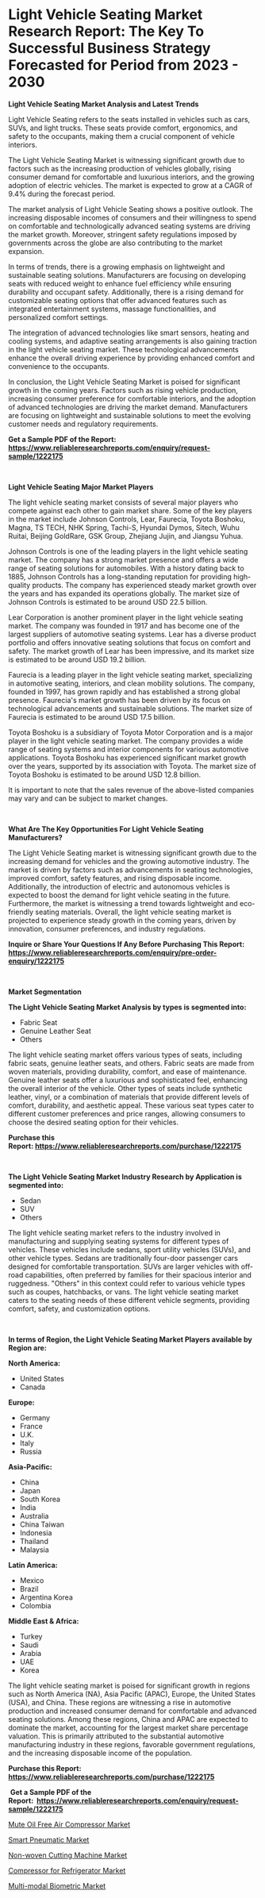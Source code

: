 <p><h1>Light Vehicle Seating Market Research Report: The Key To Successful Business Strategy Forecasted for Period from 2023 - 2030</h1></p><p><strong>Light Vehicle Seating Market Analysis and Latest Trends</strong></p>
<p><p>Light Vehicle Seating refers to the seats installed in vehicles such as cars, SUVs, and light trucks. These seats provide comfort, ergonomics, and safety to the occupants, making them a crucial component of vehicle interiors.</p><p>The Light Vehicle Seating Market is witnessing significant growth due to factors such as the increasing production of vehicles globally, rising consumer demand for comfortable and luxurious interiors, and the growing adoption of electric vehicles. The market is expected to grow at a CAGR of 9.4% during the forecast period.</p><p>The market analysis of Light Vehicle Seating shows a positive outlook. The increasing disposable incomes of consumers and their willingness to spend on comfortable and technologically advanced seating systems are driving the market growth. Moreover, stringent safety regulations imposed by governments across the globe are also contributing to the market expansion.</p><p>In terms of trends, there is a growing emphasis on lightweight and sustainable seating solutions. Manufacturers are focusing on developing seats with reduced weight to enhance fuel efficiency while ensuring durability and occupant safety. Additionally, there is a rising demand for customizable seating options that offer advanced features such as integrated entertainment systems, massage functionalities, and personalized comfort settings.</p><p>The integration of advanced technologies like smart sensors, heating and cooling systems, and adaptive seating arrangements is also gaining traction in the light vehicle seating market. These technological advancements enhance the overall driving experience by providing enhanced comfort and convenience to the occupants.</p><p>In conclusion, the Light Vehicle Seating Market is poised for significant growth in the coming years. Factors such as rising vehicle production, increasing consumer preference for comfortable interiors, and the adoption of advanced technologies are driving the market demand. Manufacturers are focusing on lightweight and sustainable solutions to meet the evolving customer needs and regulatory requirements.</p></p>
<p><strong>Get a Sample PDF of the Report:&nbsp; <a href="https://www.reliableresearchreports.com/enquiry/request-sample/1222175">https://www.reliableresearchreports.com/enquiry/request-sample/1222175</a></strong></p>
<p>&nbsp;</p>
<p><strong>Light Vehicle Seating Major Market Players</strong></p>
<p><p>The light vehicle seating market consists of several major players who compete against each other to gain market share. Some of the key players in the market include Johnson Controls, Lear, Faurecia, Toyota Boshoku, Magna, TS TECH, NHK Spring, Tachi-S, Hyundai Dymos, Sitech, Wuhu Ruitai, Beijing GoldRare, GSK Group, Zhejiang Jujin, and Jiangsu Yuhua.</p><p>Johnson Controls is one of the leading players in the light vehicle seating market. The company has a strong market presence and offers a wide range of seating solutions for automobiles. With a history dating back to 1885, Johnson Controls has a long-standing reputation for providing high-quality products. The company has experienced steady market growth over the years and has expanded its operations globally. The market size of Johnson Controls is estimated to be around USD 22.5 billion.</p><p>Lear Corporation is another prominent player in the light vehicle seating market. The company was founded in 1917 and has become one of the largest suppliers of automotive seating systems. Lear has a diverse product portfolio and offers innovative seating solutions that focus on comfort and safety. The market growth of Lear has been impressive, and its market size is estimated to be around USD 19.2 billion.</p><p>Faurecia is a leading player in the light vehicle seating market, specializing in automotive seating, interiors, and clean mobility solutions. The company, founded in 1997, has grown rapidly and has established a strong global presence. Faurecia's market growth has been driven by its focus on technological advancements and sustainable solutions. The market size of Faurecia is estimated to be around USD 17.5 billion.</p><p>Toyota Boshoku is a subsidiary of Toyota Motor Corporation and is a major player in the light vehicle seating market. The company provides a wide range of seating systems and interior components for various automotive applications. Toyota Boshoku has experienced significant market growth over the years, supported by its association with Toyota. The market size of Toyota Boshoku is estimated to be around USD 12.8 billion.</p><p>It is important to note that the sales revenue of the above-listed companies may vary and can be subject to market changes.</p></p>
<p>&nbsp;</p>
<p><strong>What Are The Key Opportunities For Light Vehicle Seating Manufacturers?</strong></p>
<p><p>The Light Vehicle Seating market is witnessing significant growth due to the increasing demand for vehicles and the growing automotive industry. The market is driven by factors such as advancements in seating technologies, improved comfort, safety features, and rising disposable income. Additionally, the introduction of electric and autonomous vehicles is expected to boost the demand for light vehicle seating in the future. Furthermore, the market is witnessing a trend towards lightweight and eco-friendly seating materials. Overall, the light vehicle seating market is projected to experience steady growth in the coming years, driven by innovation, consumer preferences, and industry regulations.</p></p>
<p><strong>Inquire or Share Your Questions If Any Before Purchasing This Report: <a href="https://www.reliableresearchreports.com/enquiry/pre-order-enquiry/1222175">https://www.reliableresearchreports.com/enquiry/pre-order-enquiry/1222175</a></strong></p>
<p>&nbsp;</p>
<p><strong>Market Segmentation</strong></p>
<p><strong>The Light Vehicle Seating Market Analysis by types is segmented into:</strong></p>
<p><ul><li>Fabric Seat</li><li>Genuine Leather Seat</li><li>Others</li></ul></p>
<p><p>The light vehicle seating market offers various types of seats, including fabric seats, genuine leather seats, and others. Fabric seats are made from woven materials, providing durability, comfort, and ease of maintenance. Genuine leather seats offer a luxurious and sophisticated feel, enhancing the overall interior of the vehicle. Other types of seats include synthetic leather, vinyl, or a combination of materials that provide different levels of comfort, durability, and aesthetic appeal. These various seat types cater to different customer preferences and price ranges, allowing consumers to choose the desired seating option for their vehicles.</p></p>
<p><strong>Purchase this Report:&nbsp;<a href="https://www.reliableresearchreports.com/purchase/1222175">https://www.reliableresearchreports.com/purchase/1222175</a></strong></p>
<p>&nbsp;</p>
<p><strong>The Light Vehicle Seating Market Industry Research by Application is segmented into:</strong></p>
<p><ul><li>Sedan</li><li>SUV</li><li>Others</li></ul></p>
<p><p>The light vehicle seating market refers to the industry involved in manufacturing and supplying seating systems for different types of vehicles. These vehicles include sedans, sport utility vehicles (SUVs), and other vehicle types. Sedans are traditionally four-door passenger cars designed for comfortable transportation. SUVs are larger vehicles with off-road capabilities, often preferred by families for their spacious interior and ruggedness. "Others" in this context could refer to various vehicle types such as coupes, hatchbacks, or vans. The light vehicle seating market caters to the seating needs of these different vehicle segments, providing comfort, safety, and customization options.</p></p>
<p>&nbsp;</p>
<p><strong>In terms of Region, the Light Vehicle Seating Market Players available by Region are:</strong></p>
<p>
    <p> <strong> North America: </strong>
        <ul>
            <li>United States</li>
            <li>Canada</li>
        </ul>
        </p> 
    <p> <strong> Europe: </strong>
        <ul>
            <li>Germany</li>
            <li>France</li>
            <li>U.K.</li>
            <li>Italy</li>
            <li>Russia</li>
        </ul>
        </p> 
    <p> <strong> Asia-Pacific: </strong>
        <ul>
            <li>China</li>
            <li>Japan</li>
            <li>South Korea</li>
            <li>India</li>
            <li>Australia</li>
            <li>China Taiwan</li>
            <li>Indonesia</li>
            <li>Thailand</li>
            <li>Malaysia</li>
        </ul>
        </p> 
    <p> <strong> Latin America: </strong>
        <ul>
            <li>Mexico</li>
            <li>Brazil</li>
            <li>Argentina Korea</li>
            <li>Colombia</li>
        </ul>
        </p> 
    <p> <strong> Middle East & Africa: </strong>
        <ul>
            <li>Turkey</li>
            <li>Saudi</li>
            <li>Arabia</li>
            <li>UAE</li>
            <li>Korea</li>
        </ul>
    </p>
    </p>
<p><p>The light vehicle seating market is poised for significant growth in regions such as North America (NA), Asia Pacific (APAC), Europe, the United States (USA), and China. These regions are witnessing a rise in automotive production and increased consumer demand for comfortable and advanced seating solutions. Among these regions, China and APAC are expected to dominate the market, accounting for the largest market share percentage valuation. This is primarily attributed to the substantial automotive manufacturing industry in these regions, favorable government regulations, and the increasing disposable income of the population.</p></p>
<p><strong>Purchase this Report: <a href="https://www.reliableresearchreports.com/purchase/1222175">https://www.reliableresearchreports.com/purchase/1222175</a></strong></p>
<p>&nbsp;<strong>Get a Sample PDF of the Report:&nbsp;&nbsp;<a href="https://www.reliableresearchreports.com/enquiry/request-sample/1222175">https://www.reliableresearchreports.com/enquiry/request-sample/1222175</a></strong></p>
<p><strong></strong></p>
<p><p><a href="https://www.linkedin.com/pulse/mute-oil-free-air-compressor-market-size-share-global-analysis-oxmye/">Mute Oil Free Air Compressor Market</a></p><p><a href="https://medium.com/@othaleffler644/smart-pneumatic-market-research-report-its-history-and-forecast-2023-to-2030-6eb85e075a48">Smart Pneumatic Market</a></p><p><a href="https://www.linkedin.com/pulse/non-woven-cutting-machine-market-size-share-amp-trends-analysis-wyixe/">Non-woven Cutting Machine Market</a></p><p><a href="https://medium.com/@karinaokon2662/analyzing-compressor-for-refrigerator-market-global-industry-perspective-and-forecast-2023-to-dd87b9f53690">Compressor for Refrigerator Market</a></p><p><a href="https://www.linkedin.com/pulse/multi-modal-biometric-market-share-amp-new-trends-analysis-radze/">Multi-modal Biometric Market</a></p></p>